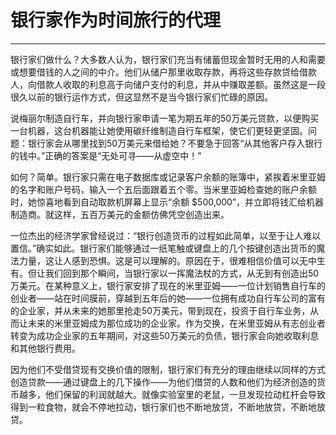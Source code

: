 # 银行家作为时间旅行的代理

------

银行家们做什么？大多数人认为，银行家们充当有储蓄但现金暂时无用的人和需要或想要借钱的人之间的中介。他们从储户那里收取存款，再将这些存款贷给借款人，向借款人收取的利息高于向储户支付的利息，并从中赚取差额。虽然这是一段很久以前的银行运作方式，但这显然不是当今银行家们忙碌的原因。

说梅丽尔制造自行车，并向银行家申请一笔为期五年的50万美元贷款，以便购买一台机器，这台机器能让她使用碳纤维制造自行车框架，使它们更轻更坚固。问题：银行家会从哪里找到50万美元来借给她？不要急于回答“从其他客户存入银行的钱中。”正确的答案是“无处可寻——从虚空中！”

如何？简单。银行家只需在电子数据库或记录客户余额的账簿中，紧挨着米里亚姆的名字和账户号码，输入一个五后面跟着五个零。当米里亚姆检查她的账户余额时，她惊喜地看到自动取款机屏幕上显示“余额 $500,000”，并立即将钱汇给机器制造商。就这样，五百万美元的金额仿佛凭空创造出来。

一位杰出的经济学家曾经说过：“银行创造货币的过程如此简单，以至于让人难以置信。”确实如此。银行家们能够通过一纸笔触或键盘上的几个按键创造出货币的魔法力量，这让人感到恐惧。这是可以理解的。原因在于，很难相信价值可以无中生有。但让我们回到那个瞬间，当银行家以一挥魔法杖的方式，从无到有创造出50万美元。在某种意义上，银行家安排了现在的米里亚姆——一位计划销售自行车的创业者——站在时间膜前，穿越到五年后的她——一位拥有成功自行车公司的富有的企业家，并从未来的她那里抢走50万美元，带到现在，投资于自行车业务，从而让未来的米里亚姆成为那位成功的企业家。作为交换，在米里亚姆从有志创业者转变为成功企业家的五年期间，对这些50万美元的负债，银行家会向她收取利息和其他银行费用。

因为他们不受借贷现有交换价值的限制，银行家们有充分的理由继续以同样的方式创造贷款——通过键盘上的几下操作——为他们借贷的人数和他们为经济创造的货币越多，他们保留的利润就越大。就像实验室里的老鼠，一旦发现拉动杠杆会导致得到一粒食物，就会不停地拉动，银行家们也不断地放贷，不断地放贷，不断地放贷。
